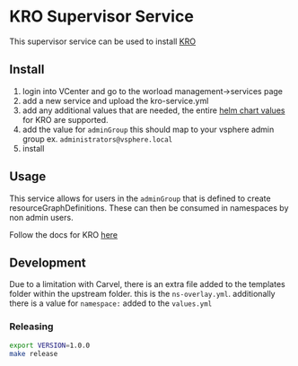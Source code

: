 # KRO Supervisor Service

This supervisor service can be used to install [KRO](https://kro.run/) 


## Install

1. login into VCenter and go to the worload management->services page
2. add a new service and upload the kro-service.yml
3. add any additional values that are needed, the entire [helm chart values](https://github.com/kro-run/kro/blob/main/helm/values.yaml) for KRO are supported. 
4. add the value for `adminGroup` this should map to your vsphere admin group ex. `administrators@vsphere.local`
5. install

## Usage

This service allows for users in the `adminGroup` that is defined to create resourceGraphDefinitions. These can then be consumed in namespaces by non admin users.

Follow the docs for KRO [here](https://kro.run/docs/getting-started/deploy-a-resource-graph-definition)
## Development
 
Due to a limitation with Carvel, there is an extra file added to the templates folder within the upstream folder. this is the `ns-overlay.yml`. additionally there is a value for `namespace:` added to the `values.yml`

### Releasing

```bash
export VERSION=1.0.0
make release
```
